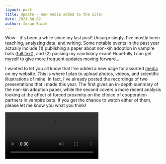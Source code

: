 ```yaml
---
layout: post
title: Update - new media added to the site!
date: 2021-08-02
author: Imran Razik
---
```


Wow - it's been a while since my last post! Unsurprisingly, I've mostly been teaching, analyzing data, and writing. Some notable events in the past year actually include (1) publishing a paper about non-kin adoption in vampire bats ([full text](https://royalsocietypublishing.org/doi/10.1098/rsos.201927#pane-pcw-details)), and (2) passing my candidacy exam! Hopefully I can get myself to give more frequent updates moving forward... <br/>

I wanted to let you all know that I've added a new page for assorted [media](https://imranrazik.github.io/Media.html) on my website. This is where I plan to upload photos, videos, and scientific illustrations of mine. In fact, I've already posted the recordings of two presentations that I made this year. The first gives an in-depth summary of the non-kin adoption paper, while the second covers a more recent analysis looking at the effect of forced proximity on the choice of cooperation partners in vampire bats. If you get the chance to watch either of them, please let me know you what you think! <br/>

 <video controls loop>
  <source src="batsincage.mp4" type="video/mp4">
  Your browser does not support the video tag.
</video> 


